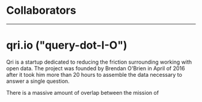 # Collaborators

** **
# qri.io ("query-dot-I-O")

Qri is a startup dedicated to reducing the friction surrounding working with open data. The project was founded by Brendan O'Brien in April of 2016 after it took him more than 20 hours to assemble the data necessary to answer a single question.

There is a massive amount of overlap between the mission of